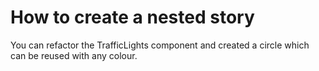 # How to create a nested story

You can refactor the TrafficLights component and created a circle which can be reused with any colour.